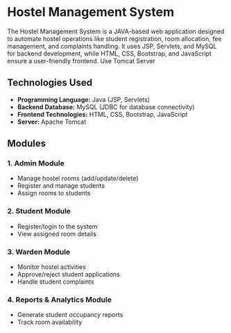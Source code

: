 # Hostel Management System
The Hostel Management System is a JAVA-based web application designed to automate hostel operations like student registration, room allocation, fee management, and complaints handling. It uses JSP, Servlets, and MySQL for backend development, while HTML, CSS, Bootstrap, and JavaScript ensure a user-friendly frontend. Use Tomcat Server

## Technologies Used
- **Programming Language:** Java (JSP, Servlets)
- **Backend Database:** MySQL (JDBC for database connectivity)
- **Frontend Technologies:** HTML, CSS, Bootstrap, JavaScript
- **Server:** Apache Tomcat

## Modules
### 1. Admin Module
- Manage hostel rooms (add/update/delete)
- Register and manage students
- Assign rooms to students

### 2. Student Module
- Register/login to the system
- View assigned room details

### 3. Warden Module
- Monitor hostel activities
- Approve/reject student applications
- Handle student complaints

### 4. Reports & Analytics Module
- Generate student occupancy reports
- Track room availability


